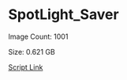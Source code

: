 # SpotLight_Saver

Image Count: 1001

Size: 0.621 GB

[Script Link](https://github.com/liuyal/Archive/blob/master/Python/Utilities/Miscellaneous/spotlight_saver.py)